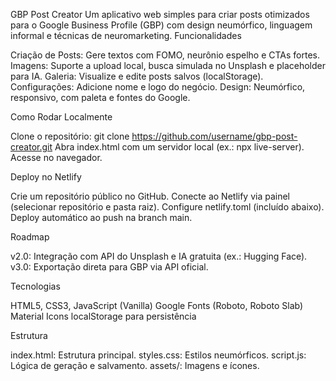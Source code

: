 GBP Post Creator
Um aplicativo web simples para criar posts otimizados para o Google Business Profile (GBP) com design neumórfico, linguagem informal e técnicas de neuromarketing.
Funcionalidades

Criação de Posts: Gere textos com FOMO, neurônio espelho e CTAs fortes.
Imagens: Suporte a upload local, busca simulada no Unsplash e placeholder para IA.
Galeria: Visualize e edite posts salvos (localStorage).
Configurações: Adicione nome e logo do negócio.
Design: Neumórfico, responsivo, com paleta e fontes do Google.

Como Rodar Localmente

Clone o repositório: git clone https://github.com/username/gbp-post-creator.git
Abra index.html com um servidor local (ex.: npx live-server).
Acesse no navegador.

Deploy no Netlify

Crie um repositório público no GitHub.
Conecte ao Netlify via painel (selecionar repositório e pasta raiz).
Configure netlify.toml (incluído abaixo).
Deploy automático ao push na branch main.

Roadmap

v2.0: Integração com API do Unsplash e IA gratuita (ex.: Hugging Face).
v3.0: Exportação direta para GBP via API oficial.

Tecnologias

HTML5, CSS3, JavaScript (Vanilla)
Google Fonts (Roboto, Roboto Slab)
Material Icons
localStorage para persistência

Estrutura

index.html: Estrutura principal.
styles.css: Estilos neumórficos.
script.js: Lógica de geração e salvamento.
assets/: Imagens e ícones.
